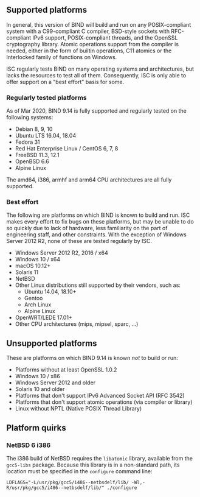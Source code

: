 <!--
 - Copyright (C) Internet Systems Consortium, Inc. ("ISC")
 -
 - This Source Code Form is subject to the terms of the Mozilla Public
 - License, v. 2.0. If a copy of the MPL was not distributed with this
 - file, You can obtain one at http://mozilla.org/MPL/2.0/.
 -
 - See the COPYRIGHT file distributed with this work for additional
 - information regarding copyright ownership.
-->
## Supported platforms

In general, this version of BIND will build and run on any POSIX-compliant
system with a C99-compliant C compiler, BSD-style sockets with RFC-compliant
IPv6 support, POSIX-compliant threads, and the OpenSSL cryptography library.
Atomic operations support from the compiler is needed, either in the form of
builtin operations, C11 atomics or the Interlocked family of functions on
Windows.

ISC regularly tests BIND on many operating systems and architectures, but
lacks the resources to test all of them. Consequently, ISC is only able to
offer support on a "best effort" basis for some.

### Regularly tested platforms

As of Mar 2020, BIND 9.14 is fully supported and regularly tested on the
following systems:

* Debian 8, 9, 10
* Ubuntu LTS 16.04, 18.04
* Fedora 31
* Red Hat Enterprise Linux / CentOS 6, 7, 8
* FreeBSD 11.3, 12.1
* OpenBSD 6.6
* Alpine Linux

The amd64, i386, armhf and arm64 CPU architectures are all fully supported.

### Best effort

The following are platforms on which BIND is known to build and run.
ISC makes every effort to fix bugs on these platforms, but may be unable to
do so quickly due to lack of hardware, less familiarity on the part of
engineering staff, and other constraints. With the exception of Windows
Server 2012 R2, none of these are tested regularly by ISC.

* Windows Server 2012 R2, 2016 / x64
* Windows 10 / x64
* macOS 10.12+
* Solaris 11
* NetBSD
* Other Linux distributions still supported by their vendors, such as:
    * Ubuntu 14.04, 18.10+
    * Gentoo
    * Arch Linux
    * Alpine Linux
* OpenWRT/LEDE 17.01+
* Other CPU architectures (mips, mipsel, sparc, ...)

## Unsupported platforms

These are platforms on which BIND 9.14 is known *not* to build or run:

* Platforms without at least OpenSSL 1.0.2
* Windows 10 / x86
* Windows Server 2012 and older
* Solaris 10 and older
* Platforms that don't support IPv6 Advanced Socket API (RFC 3542)
* Platforms that don't support atomic operations (via compiler or library)
* Linux without NPTL (Native POSIX Thread Library)

## Platform quirks

### NetBSD 6 i386

The i386 build of NetBSD requires the `libatomic` library, available from
the `gcc5-libs` package.  Because this library is in a non-standard path,
its location must be specified in the `configure` command line:

```
LDFLAGS="-L/usr/pkg/gcc5/i486--netbsdelf/lib/ -Wl,-R/usr/pkg/gcc5/i486--netbsdelf/lib/" ./configure
```
